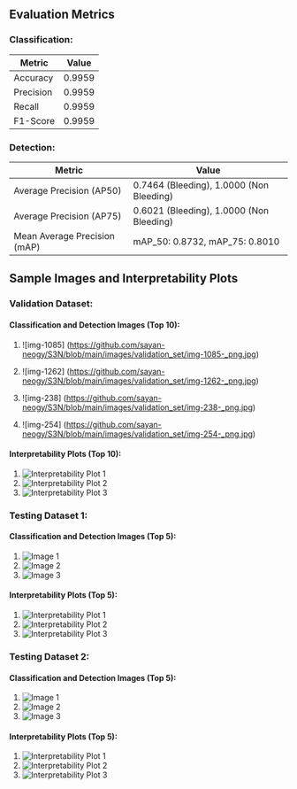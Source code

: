 ## Evaluation Metrics

### Classification:

| Metric    | Value           |
|-----------|-----------------|
| Accuracy  | 0.9959          |
| Precision | 0.9959          |
| Recall    | 0.9959          |
| F1-Score  | 0.9959          |

### Detection:

| Metric                        | Value                                   |
|-------------------------------|-----------------------------------------|
| Average Precision (AP50)      | 0.7464 (Bleeding), 1.0000 (Non Bleeding) |
| Average Precision (AP75)      | 0.6021 (Bleeding), 1.0000 (Non Bleeding) |
| Mean Average Precision (mAP)  | mAP_50: 0.8732, mAP_75: 0.8010          |

## Sample Images and Interpretability Plots

### Validation Dataset:

#### Classification and Detection Images (Top 10):

1.  ![img-1085] (https://github.com/sayan-neogy/S3N/blob/main/images/validation_set/img-1085-_png.jpg)

2.  ![img-1262] (https://github.com/sayan-neogy/S3N/blob/main/images/validation_set/img-1262-_png.jpg)

3.  ![img-238] (https://github.com/sayan-neogy/S3N/blob/main/images/validation_set/img-238-_png.jpg)

4.  ![img-254] (https://github.com/sayan-neogy/S3N/blob/main/images/validation_set/img-254-_png.jpg)

#### Interpretability Plots (Top 10):

1. ![Interpretability Plot 1](interpretability_plot_eigen_cam/Validation_set/img_1.jpg)
2. ![Interpretability Plot 2](interpretability_plot_eigen_cam/Validation_set/img_2.jpg)
3. ![Interpretability Plot 3](interpretability_plot_eigen_cam/Validation_set/img_3.jpg)
   <!-- Add more interpretability plots as needed -->

### Testing Dataset 1:

#### Classification and Detection Images (Top 5):

1. ![Image 1](images/test_dataset_1/img_1.jpg)
2. ![Image 2](images/test_dataset_1/img_2.jpg)
3. ![Image 3](images/test_dataset_1/img_3.jpg)
   <!-- Add more images as needed -->

#### Interpretability Plots (Top 5):

1. ![Interpretability Plot 1](interpretability_plot_eigen_cam/test_dataset_1/img_1.jpg)
2. ![Interpretability Plot 2](interpretability_plot_eigen_cam/test_dataset_1/img_2.jpg)
3. ![Interpretability Plot 3](interpretability_plot_eigen_cam/test_dataset_1/img_3.jpg)
   <!-- Add more interpretability plots as needed -->

### Testing Dataset 2:

#### Classification and Detection Images (Top 5):

1. ![Image 1](images/test_dataset_2/img_1.jpg)
2. ![Image 2](images/test_dataset_2/img_2.jpg)
3. ![Image 3](images/test_dataset_2/img_3.jpg)
   <!-- Add more images as needed -->

#### Interpretability Plots (Top 5):

1. ![Interpretability Plot 1](interpretability_plot_eigen_cam/test_dataset_2/img_1.jpg)
2. ![Interpretability Plot 2](interpretability_plot_eigen_cam/test_dataset_2/img_2.jpg)
3. ![Interpretability Plot 3](interpretability_plot_eigen_cam/test_dataset_2/img_3.jpg)
   <!-- Add more interpretability plots as needed -->
